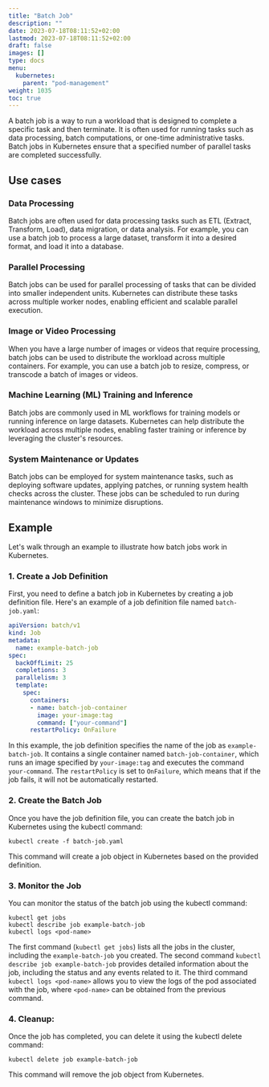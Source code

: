 ```yaml
---
title: "Batch Job"
description: ""
date: 2023-07-18T08:11:52+02:00
lastmod: 2023-07-18T08:11:52+02:00
draft: false
images: []
type: docs
menu:
  kubernetes:
    parent: "pod-management"
weight: 1035
toc: true
---
```


A batch job is a way to run a workload that is designed to complete a specific task and then terminate. It is often used for running tasks such as data processing, batch computations, or one-time administrative tasks. Batch jobs in Kubernetes ensure that a specified number of parallel tasks are completed successfully.

## Use cases
### Data Processing
Batch jobs are often used for data processing tasks such as ETL (Extract, Transform, Load), data migration, or data analysis. For example, you can use a batch job to process a large dataset, transform it into a desired format, and load it into a database.

### Parallel Processing
Batch jobs can be used for parallel processing of tasks that can be divided into smaller independent units. Kubernetes can distribute these tasks across multiple worker nodes, enabling efficient and scalable parallel execution.

### Image or Video Processing
When you have a large number of images or videos that require processing, batch jobs can be used to distribute the workload across multiple containers. For example, you can use a batch job to resize, compress, or transcode a batch of images or videos.

### Machine Learning (ML) Training and Inference
Batch jobs are commonly used in ML workflows for training models or running inference on large datasets. Kubernetes can help distribute the workload across multiple nodes, enabling faster training or inference by leveraging the cluster's resources.

### System Maintenance or Updates
Batch jobs can be employed for system maintenance tasks, such as deploying software updates, applying patches, or running system health checks across the cluster. These jobs can be scheduled to run during maintenance windows to minimize disruptions.

## Example
Let's walk through an example to illustrate how batch jobs work in Kubernetes.

### 1. Create a Job Definition
First, you need to define a batch job in Kubernetes by creating a job definition file. Here's an example of a job definition file named `batch-job.yaml`:
```yaml
apiVersion: batch/v1
kind: Job
metadata:
  name: example-batch-job
spec:
  backOffLimit: 25
  completions: 3
  parallelism: 3
  template:
    spec:
      containers:
      - name: batch-job-container
        image: your-image:tag
        command: ["your-command"]
      restartPolicy: OnFailure
```
In this example, the job definition specifies the name of the job as `example-batch-job`. It contains a single container named `batch-job-container`, which runs an image specified by `your-image:tag` and executes the command `your-command`. The `restartPolicy` is set to `OnFailure`, which means that if the job fails, it will not be automatically restarted.

### 2. Create the Batch Job
Once you have the job definition file, you can create the batch job in Kubernetes using the kubectl command:

```shell
kubectl create -f batch-job.yaml
```
This command will create a job object in Kubernetes based on the provided definition.

### 3. Monitor the Job
You can monitor the status of the batch job using the kubectl command:
```shell
kubectl get jobs
kubectl describe job example-batch-job
kubectl logs <pod-name>
```
The first command (`kubectl get jobs`) lists all the jobs in the cluster, including the `example-batch-job` you created. The second command `kubectl describe job example-batch-job` provides detailed information about the job, including the status and any events related to it. The third command `kubectl logs <pod-name>` allows you to view the logs of the pod associated with the job, where `<pod-name>` can be obtained from the previous command.

### 4. Cleanup:
Once the job has completed, you can delete it using the kubectl delete command:

```shell
kubectl delete job example-batch-job
```
This command will remove the job object from Kubernetes.